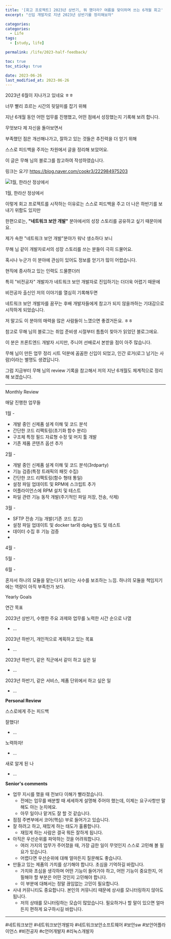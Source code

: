 ```yaml
---
title: '[회고 프로젝트] 2023년 상반기, 뭐 했더라? 여름을 맞이하며 쓰는 6개월 회고'
excerpt: "신입 개발자로 지낸 2023년 상반기를 정리해보자"

categories:
categories:
  - Life
tags: 
  - [study, life]

permalink: /life/2023-half-feedback/

toc: true
toc_sticky: true

date: 2023-06-26
last_modified_at: 2023-06-26
---
```


2023년 6월이 지나가고 있네요 ㅎㅎ

너무 빨리 흐르는 시간의 뒷덜미를 잡기 위해

지난 6개월 동안 어떤 업무를 진행했고, 어떤 점에서 성장했는지 기록해 보려 합니다.

무엇보다 제 자신을 돌아보면서

부족했던 점은 개선해나가고, 잘하고 있는 것들은 추진력을 더 얻기 위해

스스로 피드백을 주자는 차원에서 글을 정리해 보았어요.

이 글은 무해 님의 블로그를 참고하여 작성하였습니다.

링크는 요기! https://blog.naver.com/cookr3/222984975203

 

![1월, 한라산 정상에서](https://blogfiles.pstatic.net/MjAyMzA2MjNfNjcg/MDAxNjg3NDQ3NjUxMjU0.rWBkgz6F89M8bMji2qQVW4_MHhkLMiALOV3YYsNOKeAg.num_3Ywc2u8WgPqzeq2ictbeN-Eut9IdySuIVheYoxIg.PNG.tndus6384/image.png?type=w1)

1월, 한라산 정상에서

이렇게 회고 프로젝트를 시작하는 이유로는 스스로 피드백을 주고 더 나은 하반기를 보내기 위함도 있지만

한편으로는, **"네트워크 보안 개발"** 분야에서의 성장 스토리를 공유하고 싶기 때문이에요.

제가 속한 "네트워크 보안 개발"분야가 워낙 생소하다 보니

무해 님 같이 개발자로서의 성장 스토리를 쓰는 분들이 극히 드물어요.

혹시나 누군가 이 분야에 관심이 있어도 정보를 얻기가 많이 어렵습니다.

현직에 종사하고 있는 인력도 드물뿐더러

특히 "비전공자" 개발자가 네트워크 보안 개발자로 진입하기는 더더욱 어렵기 때문에

비전공자 출신인 저의 이야기를 열심히 기록해두면

네트워크 보안 개발자를 꿈꾸는 후배 개발자들에게 참고가 되지 않을까하는 기대감으로 시작하게 되었습니다.

저 말고도 이 분야의 매력을 많은 사람들이 느꼈으면 좋겠거든요. ㅎㅎ

참고로 무해 님의 블로그는 취업 준비생 시절부터 틈틈이 찾아가 읽었던 블로그에요.

이 분은 프론트엔드 개발자 시지만, 주니어 선배로서 본받을 점이 아주 많습니다.

무해 님이 만든 업무 정리 시트 덕분에 꼼꼼한 신입이 되었고, 인간 로거(로그 남기는 사람)이라는 별명도 생겼답니다.

그럼 지금부터 무해 님의 review 기록을 참고해서 저의 지난 6개월도 체계적으로 정리해 보겠습니다.

---

Monthly Review

매달 진행한 업무들

1월 -

- 개발 중인 신제품 설계 이해 및 코드 분석
- 간단한 코드 리팩토링(초기화 함수 분리)
- 구조체 특정 필드 자료형 수정 및 머지 툴 개발
- 기존 제품 콘텐츠 옵션 추가

2월 -

- 개발 중인 신제품 설계 이해 및 코드 분석(3rdparty)
- 기능 검증(특정 트래픽의 패킷 수집)
- 간단한 코드 리팩토링(함수 형태 통일)
- 설정 파일 업데이트 및 RPM에 스크립트 추가
- 어플라이언스에 RPM 설치 및 테스트
- 파일 관련 기능 동작 개발(주기적인 파일 저장, 전송, 삭제)

3월 -

- SFTP 전송 기능 개발(기존 코드 참고)
- 설정 파일 업데이트 및 docker tar와 dpkg 빌드 및 테스트
- 데이터 수집 후 기능 검증
- 

4월 -

5월 -

6월 -

혼자서 하나의 모듈을 맡는다기 보다는 사수를 보조하는 느낌. 하나의 모듈을 책임지기에는 역량이 아직 부족한가 보다.

Yearly Goals

연간 목표

2023년 상반기, 수행한 주요 과제와 업무를 노력한 시간 순으로 나열

- ...

2023년 하반기, 개인적으로 계획하고 있는 목표

- ...

2023년 하반기, 같은 직군에서 같이 하고 싶은 일

- ...

2023년 하반기, 같은 서비스, 제품 단위에서 하고 싶은 일

- ...

**Personal Review**

스스로에게 주는 피드백

잘했다!

- ...

노력하자!

- ...

새로 알게 된 나

- ...

**Senior's comments**

- 업무 지시를 했을 때 전보다 이해가 빨라졌습니다.
    - 전에는 업무를 배분할 때 세세하게 설명해 주어야 했는데, 이제는 요구사항만 말해도 아는 눈치에요.
    - 아무 일이나 맡겨도 잘 할 것 같습니다.
- 점점 주변부에서 코어(핵심) 부로 들어가고 있습니다.
- 잘 하려고 하고, 재밌게 하는 태도가 훌륭합니다.
    - 재밌게 하는 사람은 결국 뭐든 잘하게 됩니다.
- 아직은 우선순위를 파악하는 것을 어려워합니다.
    - 여러 가지의 업무가 주어졌을 때, 가장 급한 일이 무엇인지 스스로 고민해 볼 필요가 있습니다.
    - 어렵다면 우선순위에 대해 얼마든지 질문해도 좋습니다.
- 만들고 있는 제품의 가치를 상기해야 합니다. 초심을 기억하길 바랍니다.
    - 가치와 초심을 생각하며 어떤 기능이 들어가야 하고, 어떤 기능이 중요한지, 어필해야 할 부분은 어떤 것인지 고민해야 합니다.
    - 이 부분에 대해서는 정말 끊임없는 고민이 필요합니다.
- 사내 커뮤니티도 중요합니다. 본인의 커뮤니티 때문에 상사를 모니터링하지 않아도 됩니다.
    - 저의 상태를 모니터링하는 모습이 많았습니다. 필요하거나 할 말이 있으면 얼마든지 편하게 요구하시길 바랍니다.

---

#네트워크보안 #네트워크보안개발자 #네트워크보안소프트웨어 #보안sw #보안어플라이언스 #비전공자 #c언어개발자 #리눅스개발자